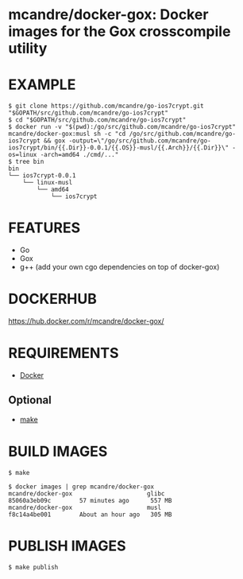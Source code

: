 # mcandre/docker-gox: Docker images for the Gox crosscompile utility

# EXAMPLE

```console
$ git clone https://github.com/mcandre/go-ios7crypt.git "$GOPATH/src/github.com/mcandre/go-ios7crypt"
$ cd "$GOPATH/src/github.com/mcandre/go-ios7crypt"
$ docker run -v "$(pwd):/go/src/github.com/mcandre/go-ios7crypt" mcandre/docker-gox:musl sh -c "cd /go/src/github.com/mcandre/go-ios7crypt && gox -output=\"/go/src/github.com/mcandre/go-ios7crypt/bin/{{.Dir}}-0.0.1/{{.OS}}-musl/{{.Arch}}/{{.Dir}}\" -os=linux -arch=amd64 ./cmd/..."
$ tree bin
bin
└── ios7crypt-0.0.1
    └── linux-musl
        └── amd64
            └── ios7crypt
```

# FEATURES

* Go
* Gox
* g++ (add your own cgo dependencies on top of docker-gox)

# DOCKERHUB

https://hub.docker.com/r/mcandre/docker-gox/

# REQUIREMENTS

* [Docker](https://www.docker.com)

## Optional

* [make](https://www.gnu.org/software/make/)

# BUILD IMAGES

```console
$ make

$ docker images | grep mcandre/docker-gox
mcandre/docker-gox                     glibc               85060a3eb09c        57 minutes ago      557 MB
mcandre/docker-gox                     musl                f8c14a4be001        About an hour ago   305 MB
```

# PUBLISH IMAGES

```console
$ make publish
```
